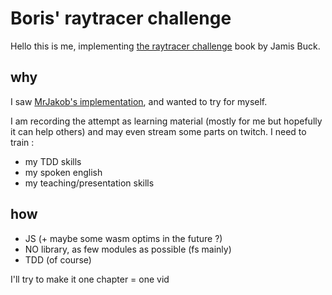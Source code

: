 # Boris' raytracer challenge
Hello this is me, implementing [the raytracer challenge](http://raytracerchallenge.com/) book by Jamis Buck.

## why
I saw [MrJakob's implementation](https://www.youtube.com/channel/UC-2w7N7aCqs_QclGUtXkSqg), and wanted to try for myself.

I am recording the attempt as learning material (mostly for me but hopefully it can help others) and may even stream some parts on twitch.
I need to train :
- my TDD skills
- my spoken english
- my teaching/presentation skills

## how
- JS (+ maybe some wasm optims in the future ?)
- NO library, as few modules as possible (fs mainly)
- TDD (of course)

I'll try to make it one chapter = one vid
